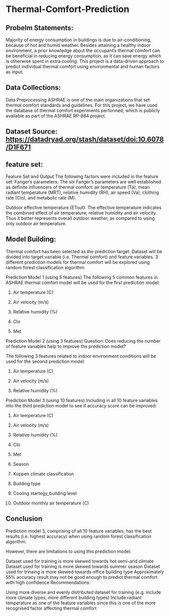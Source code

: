 # Thermal-Comfort-Prediction

## Probelm Statements:

Majority  of  energy  consumption  in buildings  is  due  to  air-conditioning,  because  of hot  and humid  weather.    Besides  attaining  a  healthy  indoor environment, a  prior  knowledge  about the occupant’s thermal comfort can be beneficial in reducing energy consumption, as it can save energy which is  otherwise spent in extra cooling. 
This project is a data-driven  approach  to  predict  individual thermal  comfort using  environmental  and  human factors as input. 

## Data Collections: 

Data Preprocessing ASHRAE  is  one  of  the  main  organizations  that  set thermal comfort standards and guidelines. For this project, we have  used  the  database  of  thermal  comfort  experiments performed,  which is  publicly available  as  part  of  the  ASHRAE  RP-884  project.

## Dataset Source: https://datadryad.org/stash/dataset/doi:10.6078/D1F671

## feature set:
Feature Set and Output The following factors were included in the feature set: 
Fanger’s  parameters:  The  six  Fanger’s  parameters are well established as definite influencers of thermal comfort:  air  temperature  (Ta),  mean  radiant temperature  (MRT),  relative  humidity  (RH),  air speed  (Va),  clothing  rate  (Clo),  and  metabolic  rate (M). 

Outdoor effective  temperature (ETout): The  effective temperature  indicates  the  combined  effect  of  air temperature, relative  humidity and air  velocity. 
Thus it  better  represents overall outdoor  weather, as compared to using only outdoor air temperature.  

## Model Building:

Thermal comfort has been selected as the prediction target. Dataset will be divided into target variable (i.e. Thermal comfort) and feature variables. 3 different prediction models for thermal comfort will be explored using random forest classification algorithm.

Prediction Model 1 (using 5 features)
The following 5 common features in ASHRAE thermal comfort model will be used for the first prediction model:

1) Air temperature (C)

2) Air velocity (m/s)

3) Relative humidity (%)

4) Clo

5) Met

Prediction Model 2 (using 3 features)
Question: Does reducing the number of feature variables help to improve the prediction model?

The following 3 features related to indoor environment conditions will be used for the second prediction model:

1) Air temperature (C)

2) Air velocity (m/s)

3) Relative humidity (%)

Prediction Model 3 (using 10 features)
Including in all 10 feature variables into the third prediction model to see if accuracy score can be improved:

1) Air temperature (C)

2) Air velocity (m/s)

3) Relative humidity (%)

4) Clo

5) Met

6) Season

7) Koppen climate classification

8) Building type

9) Cooling startegy_building level

10) Outdoor monthly air temperature (C)

## Conclusion
Prediction model 3, comprising of all 10 feature variables, has the best results (i.e. highest accuracy) when using random forest classification algorithm.

However, there are limitations to using this prediction model:

Dataset used for training is more skewed towards hot semi-arid climate
Dataset used for training is more skewed towards summer season
Dataset used for trinaing is more skewed towards office building type
Approximately 55% accuracy result may not be good enough to predict thermal comfort with high confidence
Recommendations:

Using more diverse and evenly distributed dataset for training (e.g. include more climate types, more different building types)
Include radiant temperature as one of the feature variables since this is one of the more recognised factor affecting thermal comfort
